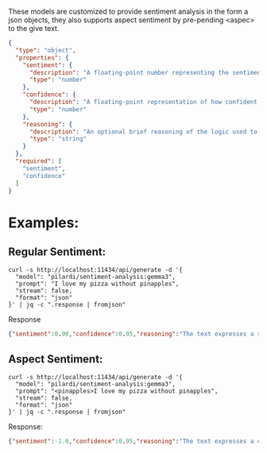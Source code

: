 These models are customized to provide sentiment analysis in the form a json objects, they also supports aspect sentiment by pre-pending \<aspec\> to the give text.
```json
{
  "type": "object",
  "properties": {
    "sentiment": {
      "description": "A floating-point number representing the sentiment of the text in a scale from -1.0 (negative) to 1.0 (positive), where 0.0 represents neutral sentiment.",
      "type": "number"
    },
    "confidence": {
      "description": "A floating-point representation of how confident you are bout this sentiment, ranging from 0.0 (not confident) to 1.0 (certain).",
      "type": "number"
    },
    "reasoning": {
      "description": "An optional brief reasoning of the logic used to determine the numeric sentiment value",
      "type": "string"
    }
  },
  "required": [
    "sentiment",
    "confidence"
  ]
}
```
# Examples:

## Regular Sentiment:
```
curl -s http://localhost:11434/api/generate -d '{
  "model": "pilardi/sentiment-analysis:gemma3",
  "prompt": "I love my pizza without pinapples",
  "stream": false,
  "format": "json"
}' | jq -c ".response | fromjson"
```
Response
```json
{"sentiment":0.90,"confidence":0.95,"reasoning":"The text expresses a strong positive sentiment towards pizza, explicitly stating a preference against pineapple."}
```

## Aspect Sentiment:
```
curl -s http://localhost:11434/api/generate -d '{
  "model": "pilardi/sentiment-analysis:gemma3",
  "prompt": "<pinapples>I love my pizza without pinapples",
  "stream": false,
  "format": "json"
}' | jq -c ".response | fromjson"
```
Response:
```json
{"sentiment":-1.0,"confidence":0.95,"reasoning":"The text expresses a clear dislike for pineapple on pizza."}
```